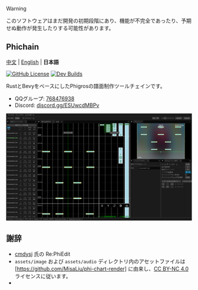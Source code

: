 > [!WARNING]
> このソフトウェアはまだ開発の初期段階にあり、機能が不完全であったり、予期せぬ動作が発生したりする可能性があります。

## Phichain

[中文](https://github.com/Ivan-1F/phichain/blob/master/README.md) | [English](https://github.com/Ivan-1F/phichain/blob/master/README_en.md) | **日本語**

[![GitHub License](https://img.shields.io/github/license/Ivan-1F/phichain)](https://github.com/Ivan-1F/phichain/blob/master/LICENSE)
[![Dev Builds](https://github.com/Ivan-1F/phichain/actions/workflows/cargo.yml/badge.svg)](https://github.com/Ivan-1F/phichain/actions/workflows/cargo.yml)

RustとBevyをベースにしたPhigrosの譜面制作ツールチェインです。

- QQグループ: [768476938](https://phicha.in/qq)
- Discord: [discord.gg/ESUwcdMBPv](https://phicha.in/discord)

![screenshot](screenshots/phichain-editor-ja.png)

## 謝辞

- [cmdysj](https://space.bilibili.com/252635690) 氏の Re:PhiEdit
- `assets/image` および `assets/audio` ディレクトリ内のアセットファイルは [https://github.com/MisaLiu/phi-chart-render] に由来し、[CC BY-NC 4.0](https://creativecommons.org/licenses/by-nc/4.0/) ライセンスに従います。
- 